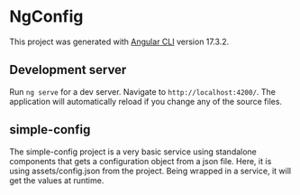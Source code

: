 # NgConfig

This project was generated with [Angular CLI](https://github.com/angular/angular-cli) version 17.3.2.

## Development server

Run `ng serve` for a dev server. Navigate to `http://localhost:4200/`. The application will automatically reload if you change any of the source files.

## simple-config

The simple-config project is a very basic service using standalone components that gets a configuration object from a json file. Here, it is using assets/config.json from the project. Being wrapped in a service, it will get the values at runtime.
